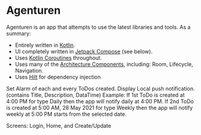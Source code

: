 # Agenturen

Agenturen is an app that attempts to use the latest libraries and tools. As a summary:

 * Entirely written in [Kotlin](https://kotlinlang.org/).
 * UI completely written in [Jetpack Compose](https://developer.android.com/jetpack/compose) (see below).
 * Uses [Kotlin Coroutines](https://kotlinlang.org/docs/reference/coroutines/coroutines-guide.html) throughout.
 * Uses many of the [Architecture Components](https://developer.android.com/topic/libraries/architecture/), including: Room, Lifecycle, Navigation.
 * Uses [Hilt](https://dagger.dev/hilt/) for dependency injection

Set Alarm of each and every ToDos created.
Display Local push notification. (contains Title, Description, DataTime)
Example:
If 1st ToDo is created at 4:00 PM for type Daily then the app will notify daily at 4:00 PM.
If 2nd ToDo is created at 5:00 AM, 28 May 2021 for type Weekly then the app will notify weekly at 5:00 PM starts from the selected date.

Screens: Login, Home, and Create/Update
